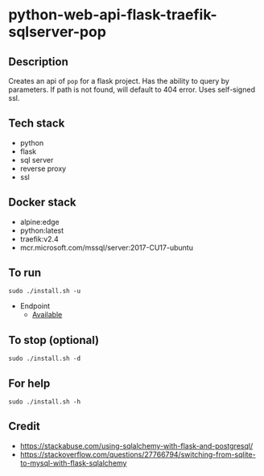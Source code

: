 # python-web-api-flask-traefik-sqlserver-pop

## Description
Creates an api of `pop` for a flask project.
Has the ability to query by parameters.
If path is not found, will default to 404 error.
Uses self-signed ssl.

## Tech stack
- python
- flask
- sql server
- reverse proxy
- ssl

## Docker stack
- alpine:edge
- python:latest
- traefik:v2.4
- mcr.microsoft.com/mssql/server:2017-CU17-ubuntu

## To run
`sudo ./install.sh -u`
- Endpoint
  - [Available](https://myapi.docker.localhost/pop)

## To stop (optional)
`sudo ./install.sh -d`

## For help
`sudo ./install.sh -h`

## Credit
- https://stackabuse.com/using-sqlalchemy-with-flask-and-postgresql/
- https://stackoverflow.com/questions/27766794/switching-from-sqlite-to-mysql-with-flask-sqlalchemy
